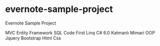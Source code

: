 # evernote-sample-project
Evernote Sample Project 

MVC
Entity Framework
SQL
Code First
Linq
C# 6.0
Katmanlı Mimari
OOP
Jquery
Bootstrap
Html
Css
